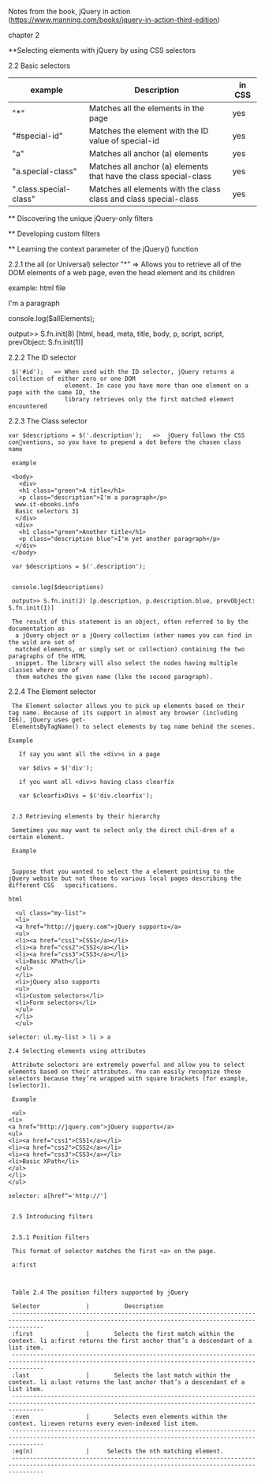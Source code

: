 
Notes from the book, jQuery in action (https://www.manning.com/books/jquery-in-action-third-edition)

chapter 2

**Selecting elements with jQuery by using CSS selectors

2.2 Basic selectors
  
example                | Description                                                      | in CSS
-----------------------|------------------------------------------------------------------|------------
"*"                    |     Matches all the elements in the page                         | yes
"#special-id"          | Matches the element with the ID value of special-id              | yes
"a"                    | Matches all anchor (a) elements                                  | yes
"a.special-class"      | Matches all anchor (a) elements that have the class special-class | yes
".class.special-class" | Matches all elements with the class class and class special-class | yes


** Discovering the unique jQuery-only filters

** Developing custom filters

** Learning the context parameter of the jQuery() function


2.2.1 the all (or Universal) selector
"*" => Allows you to retrieve all of the DOM elements of a web page, even the head element and its children

example: 
html file
<!DOCTYPE html>
<html>
   <head>
      <meta charset="utf-8" />
      <title>jQuery in Action, 3rd edition</title>
   </head>
   <body>
      <p>I'm a paragraph</p>
      <!-- <script src="//code.jquery.com/jquery-1.11.3.min.js"></script> -->
      <script src="https://ajax.googleapis.com/ajax/libs/jquery/3.6.0/jquery.min.js"></script>
      <script>
         window.jQuery || document.write('<script src="../js/jquery-1.11.3.min.js"><\/script>');
         var $allElements = $('*');
      </script>
   </body>
</html>

     
console.log($allElements);
     
output>>   S.fn.init(8) [html, head, meta, title, body, p, script, script, prevObject: S.fn.init(1)]
     
     
2.2.2 The ID selector
     
     $('#id');   => When used with the ID selector, jQuery returns a collection of either zero or one DOM
                    element. In case you have more than one element on a page with the same ID, the
                    library retrieves only the first matched element encountered
     
2.2.3 The Class selector
     
    var $descriptions = $('.description');   =>  jQuery follows the CSS conventions, so you have to prepend a dot before the chosen class name
     
     example
     
     <body>
       <div>
       <h1 class="green">A title</h1>
       <p class="description">I'm a paragraph</p>
      www.it-ebooks.info
      Basic selectors 31
      </div>
      <div>
       <h1 class="green">Another title</h1>
       <p class="description blue">I'm yet another paragraph</p>
      </div>
     </body>
     
     var $descriptions = $('.description');
     
     
     console.log($descriptions)
     
     output>> S.fn.init(2) [p.description, p.description.blue, prevObject: S.fn.init(1)]
     
     The result of this statement is an object, often referred to by the documentation as
      a jQuery object or a jQuery collection (other names you can find in the wild are set of
      matched elements, or simply set or collection) containing the two paragraphs of the HTML
      snippet. The library will also select the nodes having multiple classes where one of
      them matches the given name (like the second paragraph).
     
     
     
  2.2.4 The Element selector
     
     The Element selector allows you to pick up elements based on their tag name. Because of its support in almost any browser (including IE6), jQuery uses get-
     ElementsByTagName() to select elements by tag name behind the scenes.
     
    Example

       If say you want all the <div>s in a page

       var $divs = $('div');
      
       if you want all <div>s having class clearfix
     
       var $clearfixDivs = $('div.clearfix');
     
     
     2.3 Retrieving elements by their hierarchy
     
     Sometimes you may want to select only the direct chil-dren of a certain element.
     
     Example
     
     
     Suppose that you wanted to select the a element pointing to the jQuery website but not those to various local pages describing the different CSS   specifications.
   
    html 
     
      <ul class="my-list">
      <li>
      <a href="http://jquery.com">jQuery supports</a>
      <ul>
      <li><a href="css1">CSS1</a></li>
      <li><a href="css2">CSS2</a></li>
      <li><a href="css3">CSS3</a></li>
      <li>Basic XPath</li>
      </ul>
      </li>
      <li>jQuery also supports
      <ul>
      <li>Custom selectors</li>
      <li>Form selectors</li>
      </ul>
      </li>
      </ul> 
     
    selector: ul.my-list > li > a
     
    2.4 Selecting elements using attributes
     
     Attribute selectors are extremely powerful and allow you to select elements based on their attributes. You can easily recognize these selectors because they’re wrapped with square brackets (for example, [selector]).
     
     Example
     
     <ul>
    <li>
    <a href="http://jquery.com">jQuery supports</a>
    <ul>
    <li><a href="css1">CSS1</a></li>
    <li><a href="css2">CSS2</a></li>
    <li><a href="css3">CSS3</a></li>
    <li>Basic XPath</li>
    </ul>
    </li>
    </ul>
     
    selector: a[href^='http://']
     
     
     2.5 Introducing filters
     
     
     2.5.1 Position filters
     
     This format of selector matches the first <a> on the page.
     
     a:first 
     
     
     
     Table 2.4 The position filters supported by jQuery
     
     Selector             |          Description                                                              
     -----------------------------------------------------------------------------------------------------------------------------------------------------
     :first               |       Selects the first match within the context. li a:first returns the first anchor that’s a descendant of a list item.
     -----------------------------------------------------------------------------------------------------------------------------------------------------
     :last                |       Selects the last match within the context. li a:last returns the last anchor that’s a descendant of a list item.
     -----------------------------------------------------------------------------------------------------------------------------------------------------
     :even                |       Selects even elements within the context. li:even returns every even-indexed list item.
     -----------------------------------------------------------------------------------------------------------------------------------------------------
     :eq(n)               |     Selects the nth matching element.
     -----------------------------------------------------------------------------------------------------------------------------------------------------
     
     
     
     
     
     
     
     
     
     
     

